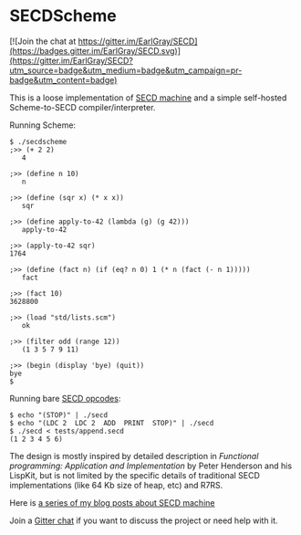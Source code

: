 SECDScheme
==========

[![Join the chat at https://gitter.im/EarlGray/SECD](https://badges.gitter.im/EarlGray/SECD.svg)](https://gitter.im/EarlGray/SECD?utm_source=badge&utm_medium=badge&utm_campaign=pr-badge&utm_content=badge)

This is a loose implementation of [SECD machine](http://en.wikipedia.org/wiki/SECD) and a simple self-hosted Scheme-to-SECD compiler/interpreter.

Running Scheme:
```
$ ./secdscheme
;>> (+ 2 2)
   4

;>> (define n 10)
   n

;>> (define (sqr x) (* x x))
   sqr

;>> (define apply-to-42 (lambda (g) (g 42)))
   apply-to-42

;>> (apply-to-42 sqr)
1764

;>> (define (fact n) (if (eq? n 0) 1 (* n (fact (- n 1)))))
   fact

;>> (fact 10)
3628800

;>> (load "std/lists.scm")
   ok

;>> (filter odd (range 12))
   (1 3 5 7 9 11)

;>> (begin (display 'bye) (quit))
bye
$
```

Running bare [SECD opcodes](docs/SECD.md):
```
$ echo "(STOP)" | ./secd
$ echo "(LDC 2  LDC 2  ADD  PRINT  STOP)" | ./secd
$ ./secd < tests/append.secd
(1 2 3 4 5 6)
```

The design is mostly inspired by detailed description in _Functional programming: Application and Implementation_ by Peter Henderson and his LispKit, but is not limited by the specific details of traditional SECD implementations (like 64 Kb size of heap, etc) and R7RS.

Here is [a series of my blog posts about SECD machine](http://dmytrish.wordpress.com/2013/08/09/secd-about)

Join a [Gitter chat](https://gitter.im/EarlGray/SECD) if you want to discuss the project or need help with it.
